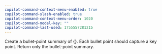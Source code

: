 ```yaml
---
copilot-command-context-menu-enabled: true
copilot-command-slash-enabled: true
copilot-command-context-menu-order: 1020
copilot-command-model-key: ""
copilot-command-last-used: 1755557281215
---
```

Create a bullet-point summary of {}. Each bullet point should capture a key point. Return only the bullet-point summary.